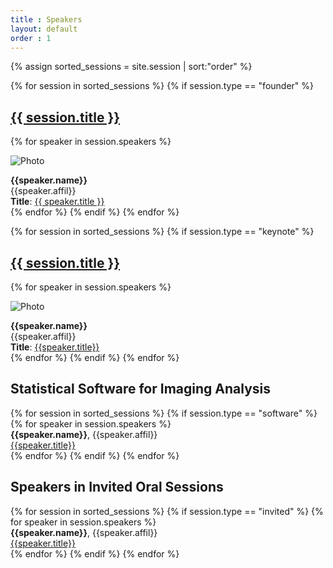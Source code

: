 ```yaml
---
title : Speakers
layout: default
order : 1
---
```


{% assign sorted_sessions = site.session | sort:"order" %}

<!-- Founder's talk -->

{% for session in sorted_sessions %}
  {% if session.type == "founder" %}
  <h2>
    <a href="{{ session.url | prepend: site.relative_url }}">
      {{ session.title }}
    </a>
  </h2>

  {% for speaker in session.speakers %}

  ![Photo]({{speaker.photolink}})
  
  <b>{{speaker.name}}</b><br/>
    {{speaker.affil}} <br/> 
  <b>Title</b>: <a href="{{ session.url | prepend: site.relative_url }}"> {{ speaker.title }} </a><br/>
  {% endfor %}
  {% endif %}
{% endfor %}

<!-- Keynote talk -->

{% for session in sorted_sessions %}
  {% if session.type == "keynote" %}
  <h2>
    <a href="{{ session.url | prepend: site.relative_url }}">
      {{ session.title }}
    </a>
  </h2>

  {% for speaker in session.speakers %}
  
  ![Photo]({{speaker.photolink}})
  
  <b>{{speaker.name}}</b><br/>
    {{speaker.affil}} <br/> 
  <b>Title</b>: <a href="{{ session.url | prepend: site.relative_url }}">{{speaker.title}}</a> <br/>
  {% endfor %}
  {% endif %}
{% endfor %}


<!-- Short course -->

<!-- Software -->

## Statistical Software for Imaging Analysis

{% for session in sorted_sessions %}
  {% if session.type == "software" %}
  {% for speaker in session.speakers %}   
  <b>{{speaker.name}}</b>, {{speaker.affil}} <br/> 
  <a href="{{ session.url | prepend: site.relative_url }}"> {{speaker.title}} </a><br/>
  {% endfor %}
  {% endif %}
{% endfor %}

<!-- Invited -->

## Speakers in Invited Oral Sessions

{% for session in sorted_sessions %}
  {% if session.type == "invited" %}
  {% for speaker in session.speakers %}   
  <b>{{speaker.name}}</b>, {{speaker.affil}} <br/> 
  <a href="{{ session.url | prepend: site.relative_url }}"> {{speaker.title}} </a><br/>
  {% endfor %}
  {% endif %}
{% endfor %}